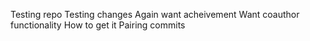 Testing repo
Testing changes
Again want acheivement
Want coauthor functionality
How to get it
Pairing commits
